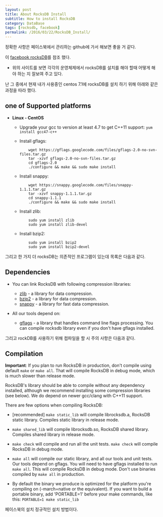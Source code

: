 ```yaml
---
layout: post
title: About RocksDB Install
subtitle: How to install RocksDB
category: DataBase
tags: [rocksdb, facebook]
permalink: /2016/03/22/RocksDB_Install/
---
```


정확한 사항은 페이스북에서 관리하는 github에 가서 해보면 좋을 거 같다. 

이 <a href = "https://github.com/facebook/rocksdb/blob/master/INSTALL.md"> facebook rocksDB</a>를 참조 했다. 

 - 위의 사이트를 보면 각각의 운영체제에서 rocksDB를 설치를 해야 할때 어떻게 해야 하는 지 잘보여 주고 있다. 
 
 난 그 중에서 현재 내가 사용중인 centos 7.1에 rocksDB를 설치 하기 위해 아래와 같은 과정을 따라 했다. 
 
## one of Supported platforms
 
 * **Linux - CentOS**
    * Upgrade your gcc to version at least 4.7 to get C++11 support:
      `yum install gcc47-c++`
    * Install gflags:

              wget https://gflags.googlecode.com/files/gflags-2.0-no-svn-files.tar.gz
              tar -xzvf gflags-2.0-no-svn-files.tar.gz
              cd gflags-2.0
              ./configure && make && sudo make install

    * Install snappy:

              wget https://snappy.googlecode.com/files/snappy-1.1.1.tar.gz
              tar -xzvf snappy-1.1.1.tar.gz
              cd snappy-1.1.1
              ./configure && make && sudo make install

    * Install zlib:

              sudo yum install zlib
              sudo yum install zlib-devel

    * Install bzip2:

              sudo yum install bzip2
              sudo yum install bzip2-devel


그리고 한 가지 더 rocksDB는 의존적인 프로그램이 있는데 목록은 다음과 같다. 

## Dependencies

* You can link RocksDB with following compression libraries:
  - [zlib](http://www.zlib.net/) - a library for data compression.
  - [bzip2](http://www.bzip.org/) - a library for data compression.
  - [snappy](https://code.google.com/p/snappy/) - a library for fast
      data compression.

* All our tools depend on:
  - [gflags](https://gflags.github.io/gflags/) - a library that handles
      command line flags processing. You can compile rocksdb library even
      if you don't have gflags installed.
  
  
그리고 rockDB를 사용하기 위해 컴파일을 할 시 주의 사항은 다음과 같다. 


## Compilation

**Important**: If you plan to run RocksDB in production, don't compile using default 
`make` or `make all`. That will compile RocksDB in debug mode, which is much slower
than release mode.

RocksDB's library should be able to compile without any dependency installed,
although we recommend installing some compression libraries (see below).
We do depend on newer gcc/clang with C++11 support.

There are few options when compiling RocksDB:

* [recommended] `make static_lib` will compile librocksdb.a, RocksDB static library. Compiles static library in release mode.

* `make shared_lib` will compile librocksdb.so, RocksDB shared library. Compiles shared library in release mode.

* `make check` will compile and run all the unit tests. `make check` will compile RocksDB in debug mode.

* `make all` will compile our static library, and all our tools and unit tests. Our tools
depend on gflags. You will need to have gflags installed to run `make all`. This will compile RocksDB in debug mode. Don't
use binaries compiled by `make all` in production.

* By default the binary we produce is optimized for the platform you're compiling on
(-march=native or the equivalent). If you want to build a portable binary, add 'PORTABLE=1' before
your make commands, like this: `PORTABLE=1 make static_lib`

페이스북의 설치 정규적인 설치 방법이다.
